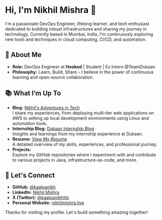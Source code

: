 <!---
kaalpanikh/kaalpanikh is a ✨ special ✨ repository because its `README.md` (this file) appears on your GitHub profile.
You can click the Preview link to take a look at your changes.
--->

# Hi, I'm Nikhil Mishra 👋

I'm a passionate DevOps Engineer, lifelong learner, and tech enthusiast dedicated to building robust infrastructures and sharing my journey in technology. Currently based in Mumbai, India, I'm continuously exploring new tools and techniques in cloud computing, CI/CD, and automation.

## 🚀 About Me
- **Role:** DevOps Engineer at **Hooked** | Student | Ex Intern @TeamDukaan
- **Philosophy:** Learn, Build, Share – I believe in the power of continuous learning and open-source collaboration.

## 📚 What I’m Up To
- **Blog:** [Nikhil's Adventures in Tech](https://nikhilmishra.live/)  
  I share my experiences, from deploying multi-tier web applications on AWS to setting up local development environments using Linux and automation tools.
- **Internship Blog:** [Dukaan Internship Blog](https://dukaan.nikhilmishra.live/)  
  Insights and learnings from my internship experience at Dukaan.
- **Resume:** [View My Resume](https://cv.nikhilmishra.live/)  
  A detailed overview of my skills, experiences, and professional journey.
- **Projects:**  
  Explore my GitHub repositories where I experiment with and contribute to various projects in Java, infrastructure-as-code, and more.

## 🤝 Let's Connect
- **GitHub:** [@kaalpanikh](https://github.com/kaalpanikh)
- **LinkedIn:** [Nikhil Mishra](https://www.linkedin.com/in/nikhil-mishra-392503306)
- **X (Twitter):** [@kaalpanikhitis](https://x.com/kaalpanikhitis)
- **Personal Website:** [nikhilmishra.live](https://nikhilmishra.live/)

Thanks for visiting my profile. Let's build something amazing together!


